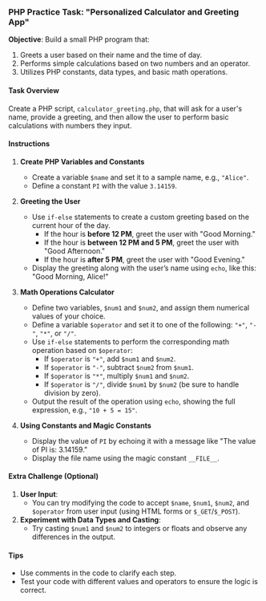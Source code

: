 ### PHP Practice Task: "Personalized Calculator and Greeting App"

**Objective**: Build a small PHP program that:

1. Greets a user based on their name and the time of day.
2. Performs simple calculations based on two numbers and an operator.
3. Utilizes PHP constants, data types, and basic math operations.

#### Task Overview

Create a PHP script, `calculator_greeting.php`, that will ask for a user's name, provide a greeting, and then allow the user to perform basic calculations with numbers they input.

#### Instructions

1. **Create PHP Variables and Constants**

    - Create a variable `$name` and set it to a sample name, e.g., `"Alice"`.
    - Define a constant `PI` with the value `3.14159`.

2. **Greeting the User**

    - Use `if-else` statements to create a custom greeting based on the current hour of the day.
        - If the hour is **before 12 PM**, greet the user with "Good Morning."
        - If the hour is **between 12 PM and 5 PM**, greet the user with "Good Afternoon."
        - If the hour is **after 5 PM**, greet the user with "Good Evening."
    - Display the greeting along with the user’s name using `echo`, like this: "Good Morning, Alice!"

3. **Math Operations Calculator**

    - Define two variables, `$num1` and `$num2`, and assign them numerical values of your choice.
    - Define a variable `$operator` and set it to one of the following: `"+"`, `"-"`, `"*"`, or `"/"`.
    - Use `if-else` statements to perform the corresponding math operation based on `$operator`:
        - If `$operator` is `"+"`, add `$num1` and `$num2`.
        - If `$operator` is `"-"`, subtract `$num2` from `$num1`.
        - If `$operator` is `"*"`, multiply `$num1` and `$num2`.
        - If `$operator` is `"/"`, divide `$num1` by `$num2` (be sure to handle division by zero).
    - Output the result of the operation using `echo`, showing the full expression, e.g., `"10 + 5 = 15"`.

4. **Using Constants and Magic Constants**
    - Display the value of `PI` by echoing it with a message like "The value of PI is: 3.14159."
    - Display the file name using the magic constant `__FILE__`.

#### Extra Challenge (Optional)

1. **User Input**:
    - You can try modifying the code to accept `$name`, `$num1`, `$num2`, and `$operator` from user input (using HTML forms or `$_GET`/`$_POST`).
2. **Experiment with Data Types and Casting**:
    - Try casting `$num1` and `$num2` to integers or floats and observe any differences in the output.

#### Tips

-   Use comments in the code to clarify each step.
-   Test your code with different values and operators to ensure the logic is correct.
